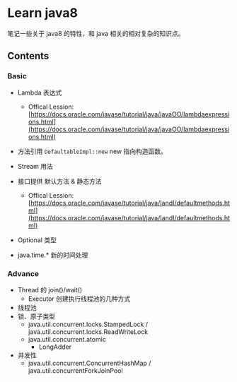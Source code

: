 # Learn java8

笔记一些关于 java8 的特性，和 java 相关的相对复杂的知识点。

## Contents

### Basic

- Lambda 表达式
  - Offical Lession: [https://docs.oracle.com/javase/tutorial/java/javaOO/lambdaexpressions.html](https://docs.oracle.com/javase/tutorial/java/javaOO/lambdaexpressions.html)

- 方法引用 
   `DefaultableImpl::new` new 指向构造函数。

- Stream 用法

- 接口提供 默认方法 & 静态方法
  - Offical Lession: [https://docs.oracle.com/javase/tutorial/java/IandI/defaultmethods.html](https://docs.oracle.com/javase/tutorial/java/IandI/defaultmethods.html)

- Optional 类型

- java.time.* 新的时间处理

### Advance

- Thread 的 join()/wait()
  - Executor 创建执行线程池的几种方式
- 线程池
- 锁、原子类型
  - java.util.concurrent.locks.StampedLock / java.util.concurrent.locks.ReadWriteLock
  - java.util.concurrent.atomic
    - LongAdder
- 并发性
  - java.util.concurrent.ConcurrentHashMap / java.util.concurrentForkJoinPool
